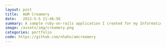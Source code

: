 ```yaml
---
layout: post
title:  A&M Creamery 
date:   2012-5-5 21:46:56
summary: A sample ruby-on-rails application I created for my Information Systems class. It is based around an imaginary creamery. 
image: /assets/img/creamery.png
categories: portfolio
code: https://github.com/nhahn/amcreamery
---
```




